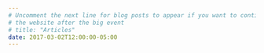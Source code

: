 ```yaml
---
# Uncomment the next line for blog posts to appear if you want to continue
# the website after the big event
# title: "Articles"
date: 2017-03-02T12:00:00-05:00
---
```


<!--Information for the front page can go here.
If you enable posts your posts will also go here.-->



